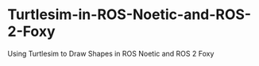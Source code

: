 # Turtlesim-in-ROS-Noetic-and-ROS-2-Foxy
Using Turtlesim to Draw Shapes in ROS Noetic and ROS 2 Foxy
